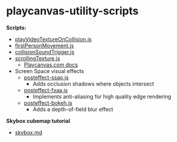# playcanvas-utility-scripts

**Scripts:**

- [playVideoTextureOnCollision.js](https://github.com/michael-collins/playcanvas-utility-scripts/blob/main/playVideoTextureOnCollision.js)
- [firstPersonMovement.js](https://github.com/michael-collins/playcanvas-utility-scripts/blob/main/firstPersonMovement.js)
- [collisionSoundTrigger.js](https://github.com/michael-collins/playcanvas-utility-scripts/blob/main/collisionSoundTrigger.js)
- [scrollingTexture.js](https://github.com/michael-collins/playcanvas-utility-scripts/blob/main/scrollingTexture.js)
  - [Playcanvas.com docs](https://dev-developer.playcanvas.com/en/tutorials/animated-textures/)
- Screen Space visual effects
  - [posteffect-ssao.js](https://github.com/michael-collins/playcanvas-utility-scripts/blob/main/posteffect-ssao.js)
    - Adds occlusion shadows where objects intersect
  - [posteffect-fxaa.js](https://github.com/michael-collins/playcanvas-utility-scripts/blob/main/posteffect-fxaa.js)
    - Implements anti-aliasing for high quality edge rendering
  - [posteffect-bokeh.js](https://github.com/michael-collins/playcanvas-utility-scripts/blob/main/posteffect-bokeh.js)
    - Adds a depth-of-field blur effect

**Skybox cubemap tutorial**
- [skybox.md](/skybox.md)

